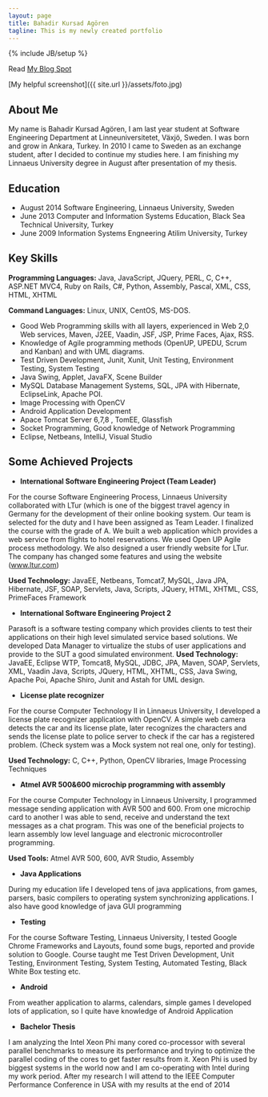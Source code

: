 ```yaml
---
layout: page
title: Bahadir Kursad Agören 
tagline: This is my newly created portfolio
---
```

{% include JB/setup %}

Read [My Blog Spot](http://publicabstract.blogspot.se)

[My helpful screenshot]({{ site.url }}/assets/foto.jpg)

## About Me

My name is Bahadir Kursad Agören, I am last year student at Software Engineering Department at
Linneuniversitetet, Växjö, Sweden. I was born and grow in Ankara, Turkey. In 2010 I came to Sweden as an
exchange student, after I decided to continue my studies here. I am finishing my Linnaeus University degree in
August after presentation of my thesis.



## Education

+ August 2014 Software Engineering, Linnaeus University, Sweden
+ June   2013 Computer and Information Systems Education, Black Sea Technical University, Turkey
+ June   2009 Information Systems Engneering Atilim University, Turkey
  
## Key Skills

__Programming Languages:__ Java, JavaScript, JQuery, PERL, C, C++, ASP.NET MVC4, Ruby on Rails, C#, Python, Assembly, Pascal, XML, CSS, HTML, XHTML

__Command Languages:__ Linux, UNIX, CentOS, MS-DOS.

+ Good Web Programming skills with all layers, experienced in Web 2,0 Web services, Maven, J2EE, Vaadin, JSF,  JSP,  Prime Faces, Ajax, RSS.
+ Knowledge of Agile programming methods (OpenUP, UPEDU, Scrum and Kanban) and with UML diagrams.
+ Test Driven Development, Junit, Xunit, Unit Testing, Environment Testing, System Testing
+ Java Swing, Applet, JavaFX, Scene Builder
+ MySQL Database Management Systems, SQL, JPA with Hibernate, EclipseLink, Apache POI.
+ Image Processing with OpenCV
+ Android Application Development
+ Apace Tomcat Server 6,7,8 , TomEE, Glassfish
+ Socket Programming, Good knowledge of Network Programming
+ Eclipse, Netbeans, IntelliJ, Visual Studio

## Some Achieved Projects

+ __International Software Engineering Project (Team Leader)__

For the course Software Engineering Process, Linnaeus University collaborated with LTur (which is one of the biggest travel agency in Germany 
for the development of their online booking system. Our team is selected for the duty and I have been assigned as Team Leader. I 
finalized the course with the grade of A. 
We built a web application which provides a web service from flights to hotel reservations. We used Open UP Agile process methodology. We also
designed a user friendly website for LTur. The company has changed some features and using the website (www.ltur.com) 

__Used Technology:__ JavaEE, Netbeans, Tomcat7, MySQL, Java JPA, Hibernate, JSF, SOAP, Servlets, 
Java, Scripts, JQuery, HTML, XHTML, CSS, PrimeFaces Framework

+ __International Software Engineering Project 2__

Parasoft is a software testing company which provides clients to test their applications on their high level simulated service based solutions. We developed Data Manager to virtualize the stubs of user applications and provide to the SUT a good simulated environment. 
__Used Technology:__ JavaEE, Eclipse WTP, Tomcat8, MySQL, JDBC, JPA, Maven, SOAP, Servlets, XML, Vaadin Java, Scripts, JQuery, HTML, XHTML, CSS, Java Swing, Apache Poi, Apache Shiro, Junit and Astah for UML design.

+ __License plate recognizer__

For the course Computer Technology II in Linnaeus University, I developed a license plate recognizer application with OpenCV. A simple web camera detects the car and its license plate, later recognizes the characters and sends the license plate to police server to check if the car has a registered problem. (Check system was a Mock system not real one, only for testing). 

__Used Technology:__ C, C++, Python, OpenCV libraries, Image Processing Techniques

+ __Atmel AVR 500&600 microchip programming with assembly__

For the course Computer Technology in Linnaeus University, I programmed message sending application with AVR 500 and 600. From one microchip card to another I was able to send, receive and understand the text messages as a chat program. This was one of the beneficial projects to learn assembly low level language and electronic microcontroller programming.

__Used Tools:__ Atmel AVR 500, 600, AVR Studio, Assembly

+ __Java Applications__

During my education life I developed tens of java applications, from games, parsers, basic compilers
to operating system synchronizing applications. I also have good knowledge of java GUI programming

+ __Testing__

For the course Software Testing, Linnaeus University, I tested Google Chrome Frameworks and
Layouts, found some bugs, reported and provide solution to Google. Course taught me Test Driven
Development, Unit Testing, Environment Testing, System Testing, Automated Testing, Black White Box
testing etc.

+ __Android__

From weather application to alarms, calendars, simple games I developed lots of application, so I quite
have knowledge of Android Application

+ __Bachelor Thesis__

I am analyzing the Intel Xeon Phi many cored co-processor with several parallel benchmarks to measure its performance and trying to optimize the parallel coding of the cores to get faster results from it. Xeon Phi is used by biggest systems in the world now and I am co-operating with Intel during my work period. After my research I will attend to the IEEE Computer Performance Conference in USA with my results at the end of 2014
